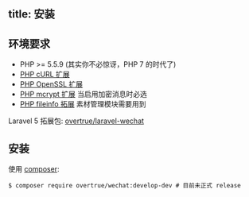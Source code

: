 title: 安装
---

## 环境要求

- PHP >= 5.5.9 (其实你不必惊讶，PHP 7 的时代了)
- [PHP cURL 扩展](http://php.net/manual/en/book.curl.php)
- [PHP OpenSSL 扩展](http://php.net/manual/en/book.openssl.php)
- [PHP mcrypt 扩展](http://php.net/manual/en/book.mcrypt.php) 当启用加密消息时必选
- [PHP fileinfo 拓展](http://php.net/manual/en/book.fileinfo.php) 素材管理模块需要用到


Laravel 5 拓展包: [overtrue/laravel-wechat](https://github.com/overtrue/laravel-wechat)

## 安装

使用 [composer](http://getcomposer.org/):

```shell
$ composer require overtrue/wechat:develop-dev # 目前未正式 release
```
